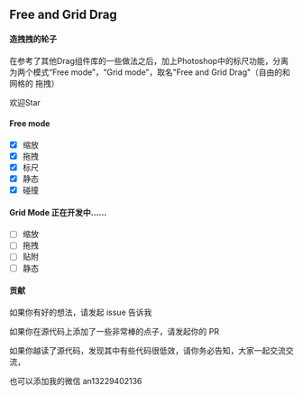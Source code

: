 ## Free and Grid Drag

#### 造拽拽的轮子

在参考了其他Drag组件库的一些做法之后，加上Photoshop中的标尺功能，分离为两个模式“Free mode”，“Grid mode”，取名"Free and Grid Drag"（自由的和网格的 拖拽）

欢迎Star

#### Free mode
- [x] 缩放
- [x] 拖拽
- [x] 标尺
- [x] 静态
- [x] 碰撞

#### Grid Mode  正在开发中......
- [ ] 缩放
- [ ] 拖拽
- [ ] 贴附
- [ ] 静态

#### 贡献

如果你有好的想法，请发起 issue 告诉我

如果你在源代码上添加了一些非常棒的点子，请发起你的 PR

如果你越读了源代码，发现其中有些代码很低效，请你务必告知，大家一起交流交流，

也可以添加我的微信 an13229402136 

